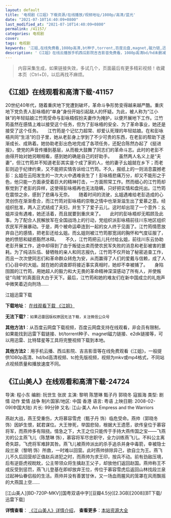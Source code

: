 ```yaml
---
layout: default
title: '电视剧《江姐》下载资源/在线播放/视频地址/1080p/高清/蓝光'
date: "2021-07-10T14:40:09+0800"
last_modified_at: "2021-07-10T14:40:09+0800"
permalink: /41157/
categories: 电视剧
cover:
tags: 电视剧
keywords: '江姐,在线免费看,1080p高清,bt种子,torrent,百度云盘,magnet,磁力链,迅雷下载资源'
description: '《江姐》在线云播放手机西瓜影院吉吉影音免费看，1080p高清bd/hd未删减完整版和tc抢先枪版，mkv/mp4格式，附带bt/torrent种子、magnet/磁力链、百度云盘、网盘资源迅雷下载链接'
---
```


>内容采集生成，如果链接失效，多试几个，页面最后有更多精彩视频！收藏本页（Ctrl+D)，以后再找不麻烦。


## 《江姐》在线观看和高清下载-41157

20世纪40年代，随着重庆地下党遭到破坏，革命斗争形势变得越来越严酷。重庆地下党负责人彭咏梧的&ldquo;单身”身份开始引起敌人的怀疑。为此，被人称为“江小妹&rdquo;的年轻姑娘江竹筠受命与彭咏梧假扮夫妻作为掩护，以便开展地下工作。江竹筠虽然在感情上难以接受这个任务，但为了彭咏梧的安全、为了革命事业，她还是接受了这个任务。　　江竹筠是个记忆力超常、却爱认死理的年轻姑娘。在和彭咏梧共同“生活”的日子里，她从老彭身上学到了不少可贵的东西，在老彭的帮助下逐渐成长、成熟着。她协助老彭出色地完成了各项任务，还配合陈然办起了《挺进报》，使党的声音传播到基层，从而极大鼓舞了同志们的革命斗志。此时的老彭不由得开始对她另眼相看，感到她的确是自己的好助手。　　虽然两人名义上是“夫妻”，但江竹筠并不知道老彭其实是个成了家的人，他的妻子幺姐就在乡下；而老彭则迫于纪律约束，又不能把实情告诉给江竹筠。不久，报纸上的一则消息震撼老彭：幺姐在云阳发生的一次大火中遇难丧生了！彭咏梧悲痛万分，却又不能形之于色，他只能一方面承受着巨大的精神打击，一方面照常工作。然而细心的江竹筠却察觉到了老彭的异样，这使得彭咏梧再也无法隐瞒，只好把实情和盘托出。江竹筠在震惊之余，感到了悲痛与无奈。　　随着时间的流驶，幺姐遇难给老彭造成的心灵创伤在渐渐愈合，而江竹筠对彭咏梧的崇敬之情中也渐渐滋生出了爱慕之意。经组织批准，两人正式结成了夫妇，并生下了爱子云儿。这时却出现了一个意外：幺姐并没有遇难，她还活着，而且就要到重庆来了。　　此时的彭咏梧却无暇顾及此事。为了配合人民解放军在全国战场上的行动，党组织派彭咏梧前往川东地区组织农民军开展暴动。于是，两个被命运牵连到一起的女人终于见面了。江竹筠情愿放弃自己的感情，把老彭还给幺姐。而幺姐则被江竹筠那宽阔的胸怀和气度征服了，她的愤怒和疑惑豁然冰释。　　不久，江竹筠把云儿托付给幺姐，前往川东云协助老彭开展工作，途中却得到了由于叛徒出卖而使农民军失败的消息和老彭被害的噩耗。为了纯洁队伍、替牺牲的亲人和同志报仇，江竹筠不仅开始了秘密追查工作，而且一次次使同志们和革命群众转危为安，从而赢得了人们的爱戴与信赖，成了人们心目中的大姐。就在她的调查即将接近事实真相时，她却不幸被捕了。　　身陷囹圄的江竹筠，用她超人的毅力和大无畏的革命精神深深感动了所有人，并使叛徒&ldquo;乌贼”的真面目大白于天下。最后，江竹筠和她的难友们在新中国成立的礼炮声中微笑着迈向刑场……


江姐迅雷下载

**下载地址**： [在线观看下载 《江姐》](https://www.993dy.com//vod-detail-id-11157.html) 


**无法下载?**：`如果迅雷因版权原因无法下载，关注微信公众号 `

**其他方法1**：从百度云网盘下载视频，百度云网盘支持在线观看，非会员有限制，如果能找到迅雷下载链接、bt/torrent种子、magnet磁力链接、e2dk链接等，可以用迅雷、比特彗星等工具将完整视频下载到本地。

**其他方法2**：用手机云播、西瓜影院、吉吉影音等在线免费观看《江姐》，一般提供1080p高清、hd/bd高清视频、tc抢先版视频，视频为mkv或mp4格式，不同站点视频质量和播放速度不同。


## 《江山美人》在线观看和高清下载-24724

导演: 程小东 编剧: 阮世生 张炭 主演: 黎明 陈慧琳 甄子丹 郭晓冬 寇振海 类型: 剧情 动作 爱情 战争 制片国家/地区: 中国 香港 语言: 粤语 上映日期: 2008-02-09(中国大陆) 片长: 99分钟 又名: 江山·美人 An Empress and the Warriors

燕赵大战，燕王受重伤，大将慕容雪虎（甄子丹 饰）临危受命。燕帅（郭晓冬 饰）因妒生恨，弑君谋位。大王惨死，举国悲恸，根据大王遗愿，欲传皇位于慕容将军，而燕帅多有阻挠。情急之下，大王之位只能传于手持大燕传国之宝——飞燕刃的公主燕飞儿（陈慧琳 饰），慕容将军尽忠职守，全力训练燕飞儿。不料公主离奇失踪，飞虎将军难辞其咎。燕飞儿被燕帅派出的杀手追杀并身中毒箭，幸被隐士段兰泉（黎明 饰）所救，一时难以回营。此时燕帅排除异己，欲自立为王。燕飞儿不久后回营却正值赵兵进犯之时，而燕帅为求王印，按兵不动。前有劲敌压境，后有逆臣虎视眈眈，公主带领众将生擒赵王父子，却放他们返回赵国。燕帅称王不成反受到惩罚，燕飞儿登基在即却放弃王位，传位于慕容雪虎后返回山林找段兰泉过起神仙眷侣般的生活。燕帅并没有善罢甘休，又一场血雨腥风的笼罩在风雨飘摇的大燕国上空……


[江山美人][BD-720P-MKV][国粤双语中字][豆瓣4.5分][2.3GB][2008][BT下载/迅雷下载]

**详情查看**： [《江山美人》详情介绍](/movie/24724/)， **查看更多**：[本站资源大全](/movie/t/all/)

